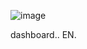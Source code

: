 ![image](https://user-images.githubusercontent.com/72534486/211432662-33931a5a-de33-412c-bebb-0363af97f291.png)

dashboard..
EN.
